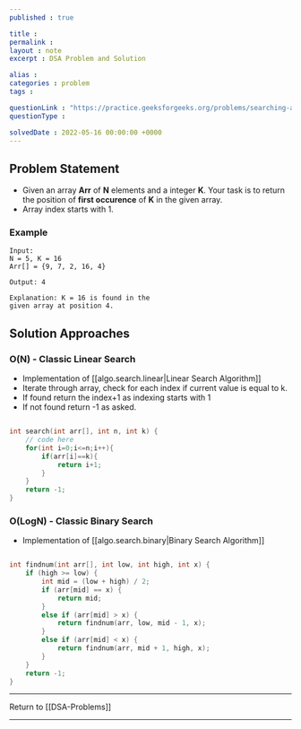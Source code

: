```yaml
---
published : true

title : 
permalink : 
layout : note
excerpt : DSA Problem and Solution

alias : 
categories : problem
tags : 

questionLink : "https://practice.geeksforgeeks.org/problems/searching-a-number0324/1/#"
questionType : 

solvedDate : 2022-05-16 00:00:00 +0000
---
```


## Problem Statement

- Given an array **Arr** of **N** elements and a integer **K**. Your task is to return the position of **first occurence** of **K** in the given array.
- Array index starts with 1.

### Example

```
Input:
N = 5, K = 16
Arr[] = {9, 7, 2, 16, 4}

Output: 4

Explanation: K = 16 is found in the
given array at position 4.
```

## Solution Approaches

### O(N) - Classic Linear Search 
- Implementation of [[algo.search.linear|Linear Search Algorithm]] 
- Iterate through array, check for each index if current value is equal to k.
- If found return the index+1 as indexing starts with 1
- If not found return -1 as asked.

```cpp

int search(int arr[], int n, int k) {
	// code here
	for(int i=0;i<=n;i++){
		if(arr[i]==k){
			return i+1;
		}
	}
	return -1;
}

```

### O(LogN) - Classic Binary Search

- Implementation of [[algo.search.binary|Binary Search Algorithm]]

```cpp

int findnum(int arr[], int low, int high, int x) {
	if (high >= low) {
		int mid = (low + high) / 2;
		if (arr[mid] == x) {
			return mid;
		}
		else if (arr[mid] > x) {
			return findnum(arr, low, mid - 1, x);
		}
		else if (arr[mid] < x) {
			return findnum(arr, mid + 1, high, x);
		}
	}
	return -1;
}


```

---

Return to [[DSA-Problems]]

---
